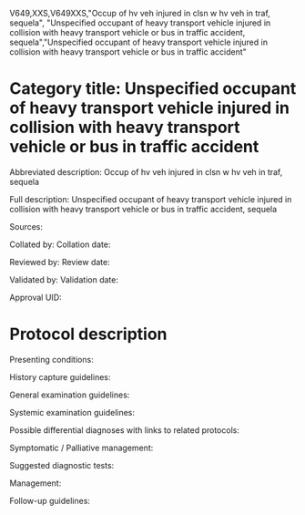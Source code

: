 V649,XXS,V649XXS,"Occup of hv veh injured in clsn w hv veh in traf, sequela", "Unspecified occupant of heavy transport vehicle injured in collision with heavy transport vehicle or bus in traffic accident, sequela","Unspecified occupant of heavy transport vehicle injured in collision with heavy transport vehicle or bus in traffic accident"
# Category title: Unspecified occupant of heavy transport vehicle injured in collision with heavy transport vehicle or bus in traffic accident

Abbreviated description: Occup of hv veh injured in clsn w hv veh in traf, sequela

Full description: Unspecified occupant of heavy transport vehicle injured in collision with heavy transport vehicle or bus in traffic accident, sequela

Sources:

Collated by:
Collation date:

Reviewed by:
Review date:

Validated by:
Validation date:

Approval UID:

# Protocol description

Presenting conditions:

History capture guidelines:

General examination guidelines:

Systemic examination guidelines:

Possible differential diagnoses with links to related protocols:

Symptomatic / Palliative management:

Suggested diagnostic tests:

Management:

Follow-up guidelines:
